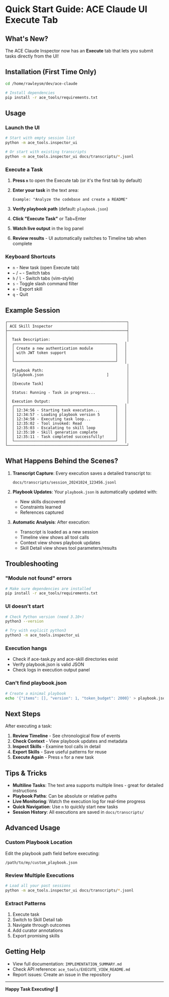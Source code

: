 # Quick Start Guide: ACE Claude UI Execute Tab

## What's New?

The ACE Claude Inspector now has an **Execute** tab that lets you submit tasks directly from the UI!

## Installation (First Time Only)

```bash
cd /home/rawleysm/dev/ace-claude

# Install dependencies
pip install -r ace_tools/requirements.txt
```

## Usage

### Launch the UI

```bash
# Start with empty session list
python -m ace_tools.inspector_ui

# Or start with existing transcripts
python -m ace_tools.inspector_ui docs/transcripts/*.jsonl
```

### Execute a Task

1. **Press `n`** to open the Execute tab (or it's the first tab by default)

2. **Enter your task** in the text area:
   ```
   Example: "Analyze the codebase and create a README"
   ```

3. **Verify playbook path** (default: `playbook.json`)

4. **Click "Execute Task"** or Tab+Enter

5. **Watch live output** in the log panel

6. **Review results** - UI automatically switches to Timeline tab when complete

### Keyboard Shortcuts

- `n` - New task (open Execute tab)
- `←` / `→` - Switch tabs
- `h` / `l` - Switch tabs (vim-style)
- `s` - Toggle slash command filter
- `e` - Export skill
- `q` - Quit

## Example Session

```
┌─────────────────────────────────────────────────────┐
│ ACE Skill Inspector                                 │
├─────────────────────────────────────────────────────┤
│                                                     │
│  Task Description:                                  │
│  ┌─────────────────────────────────────────────┐   │
│  │ Create a new authentication module          │   │
│  │ with JWT token support                      │   │
│  │                                             │   │
│  └─────────────────────────────────────────────┘   │
│                                                     │
│  Playbook Path:                                     │
│  [playbook.json                            ]        │
│                                                     │
│  [Execute Task]                                     │
│                                                     │
│  Status: Running - Task in progress...              │
│                                                     │
│  Execution Output:                                  │
│  ┌─────────────────────────────────────────────┐   │
│  │ 12:34:56 - Starting task execution...       │   │
│  │ 12:34:57 - Loading playbook version 5       │   │
│  │ 12:34:58 - Executing task loop...           │   │
│  │ 12:35:02 - Tool invoked: Read               │   │
│  │ 12:35:03 - Escalating to skill loop         │   │
│  │ 12:35:10 - Skill generation complete        │   │
│  │ 12:35:11 - Task completed successfully!     │   │
│  └─────────────────────────────────────────────┘   │
└─────────────────────────────────────────────────────┘
```

## What Happens Behind the Scenes?

1. **Transcript Capture**: Every execution saves a detailed transcript to:
   ```
   docs/transcripts/session_20241024_123456.jsonl
   ```

2. **Playbook Updates**: Your `playbook.json` is automatically updated with:
   - New skills discovered
   - Constraints learned
   - References captured

3. **Automatic Analysis**: After execution:
   - Transcript is loaded as a new session
   - Timeline view shows all tool calls
   - Context view shows playbook updates
   - Skill Detail view shows tool parameters/results

## Troubleshooting

### "Module not found" errors
```bash
# Make sure dependencies are installed
pip install -r ace_tools/requirements.txt
```

### UI doesn't start
```bash
# Check Python version (need 3.10+)
python3 --version

# Try with explicit python3
python3 -m ace_tools.inspector_ui
```

### Execution hangs
- Check if ace-task.py and ace-skill directories exist
- Verify playbook.json is valid JSON
- Check logs in execution output panel

### Can't find playbook.json
```bash
# Create a minimal playbook
echo '{"items": [], "version": 1, "token_budget": 2000}' > playbook.json
```

## Next Steps

After executing a task:

1. **Review Timeline** - See chronological flow of events
2. **Check Context** - View playbook updates and metadata
3. **Inspect Skills** - Examine tool calls in detail
4. **Export Skills** - Save useful patterns for reuse
5. **Execute Again** - Press `n` for a new task

## Tips & Tricks

- **Multiline Tasks**: The text area supports multiple lines - great for detailed instructions
- **Playbook Paths**: Can be absolute or relative paths
- **Live Monitoring**: Watch the execution log for real-time progress
- **Quick Navigation**: Use `n` to quickly start new tasks
- **Session History**: All executions are saved in `docs/transcripts/`

## Advanced Usage

### Custom Playbook Location
Edit the playbook path field before executing:
```
/path/to/my/custom_playbook.json
```

### Review Multiple Executions
```bash
# Load all your past sessions
python -m ace_tools.inspector_ui docs/transcripts/*.jsonl
```

### Extract Patterns
1. Execute task
2. Switch to Skill Detail tab
3. Navigate through outcomes
4. Add curator annotations
5. Export promising skills

## Getting Help

- View full documentation: `IMPLEMENTATION_SUMMARY.md`
- Check API reference: `ace_tools/EXECUTE_VIEW_README.md`
- Report issues: Create an issue in the repository

---

**Happy Task Executing! 🚀**
